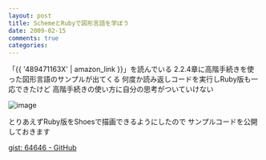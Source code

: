 ```yaml
---
layout: post
title: SchemeとRubyで図形言語を学ぼう
date: 2009-02-15
comments: true
categories:
---
```



「{{ '489471163X' | amazon_link }}」を読んでいる
2.2.4章に高階手続きを使った図形言語のサンプルが出てくる
何度か読み返しコードを実行しRuby版も一応できたけど
高階手続きの使い方に自分の思考がついていけない

![image](http://img.f.hatena.ne.jp/images/fotolife/k/keyesberry/20090215/20090215180346.png)


とりあえずRuby版をShoesで描画できるようにしたので
サンプルコードを公開しておきます

[gist: 64646 - GitHub](http://gist.github.com/64646)
